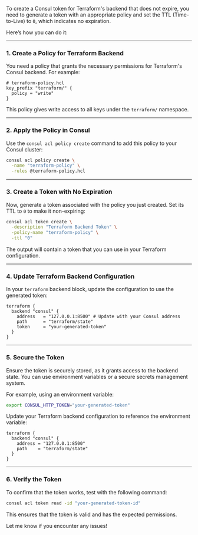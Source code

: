 To create a Consul token for Terraform's backend that does not expire, you need to generate a token with an appropriate policy and set the TTL (Time-to-Live) to `0`, which indicates no expiration.

Here’s how you can do it:

---

### **1. Create a Policy for Terraform Backend**
You need a policy that grants the necessary permissions for Terraform's Consul backend. For example:

```hcl
# terraform-policy.hcl
key_prefix "terraform/" {
  policy = "write"
}
```

This policy gives write access to all keys under the `terraform/` namespace.

---

### **2. Apply the Policy in Consul**
Use the `consul acl policy create` command to add this policy to your Consul cluster:

```bash
consul acl policy create \
  -name "terraform-policy" \
  -rules @terraform-policy.hcl
```

---

### **3. Create a Token with No Expiration**
Now, generate a token associated with the policy you just created. Set its TTL to `0` to make it non-expiring:

```bash
consul acl token create \
  -description "Terraform Backend Token" \
  -policy-name "terraform-policy" \
  -ttl "0"
```

The output will contain a token that you can use in your Terraform configuration.

---

### **4. Update Terraform Backend Configuration**
In your `terraform` backend block, update the configuration to use the generated token:

```hcl
terraform {
  backend "consul" {
    address   = "127.0.0.1:8500" # Update with your Consul address
    path      = "terraform/state"
    token     = "your-generated-token"
  }
}
```

---

### **5. Secure the Token**
Ensure the token is securely stored, as it grants access to the backend state. You can use environment variables or a secure secrets management system.

For example, using an environment variable:

```bash
export CONSUL_HTTP_TOKEN="your-generated-token"
```

Update your Terraform backend configuration to reference the environment variable:

```hcl
terraform {
  backend "consul" {
    address = "127.0.0.1:8500"
    path    = "terraform/state"
  }
}
```

---

### **6. Verify the Token**
To confirm that the token works, test with the following command:

```bash
consul acl token read -id "your-generated-token-id"
```

This ensures that the token is valid and has the expected permissions.

Let me know if you encounter any issues!